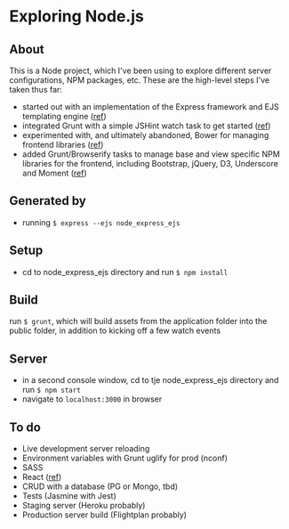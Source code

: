 # Exploring Node.js
## About

This is a Node project, which I've been using to explore different server configurations, NPM packages, etc. These are the high-level steps I've taken thus far:

* started out with an implementation of the Express framework and EJS templating engine ([ref](https://www.thenewboston.com/videos.php?cat=355))
* integrated Grunt with a simple JSHint watch task to get started ([ref](https://www.youtube.com/watch?v=7YFzYrllHkI))
* experimented with, and ultimately abandoned, Bower for managing frontend libraries ([ref](https://medium.com/@nickheiner/why-my-team-uses-npm-instead-of-bower-eecfe1b9afcb#.eui39e8vb))
* added Grunt/Browserify tasks to manage base and view specific NPM libraries for the frontend, including Bootstrap, jQuery, D3, Underscore and Moment ([ref](http://codeofrob.com/entries/grunt+browserify+npm+application=success.html))

## Generated by
* running `$ express --ejs node_express_ejs`

## Setup
* cd to node_express_ejs directory and run `$ npm install`

## Build
run `$ grunt`, which will build assets from the application folder into the public folder, in addition to kicking off a few watch events

## Server
* in a second console window, cd to tje node_express_ejs directory and run `$ npm start`
* navigate to `localhost:3000` in browser

## To do
* Live development server reloading
* Environment variables with Grunt uglify for prod (nconf)
* SASS
* React ([ref](https://blog.risingstack.com/the-react-way-getting-started-tutorial/))
* CRUD with a database (PG or Mongo, tbd)
* Tests (Jasmine with Jest)
* Staging server (Heroku probably)
* Production server build (Flightplan probably)
